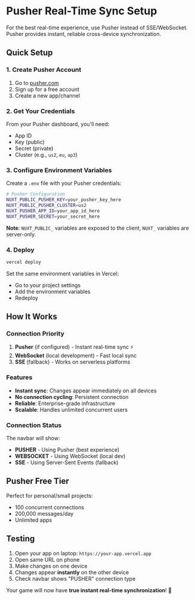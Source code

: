 # Pusher Real-Time Sync Setup

For the best real-time experience, use Pusher instead of SSE/WebSocket. Pusher provides instant, reliable cross-device synchronization.

## Quick Setup

### 1. Create Pusher Account
1. Go to [pusher.com](https://pusher.com)
2. Sign up for a free account
3. Create a new app/channel

### 2. Get Your Credentials
From your Pusher dashboard, you'll need:
- App ID
- Key (public)
- Secret (private)
- Cluster (e.g., `us2`, `eu`, `ap3`)

### 3. Configure Environment Variables

Create a `.env` file with your Pusher credentials:

```bash
# Pusher Configuration
NUXT_PUBLIC_PUSHER_KEY=your_pusher_key_here
NUXT_PUBLIC_PUSHER_CLUSTER=us2
NUXT_PUSHER_APP_ID=your_app_id_here
NUXT_PUSHER_SECRET=your_secret_here
```

**Note**: `NUXT_PUBLIC_` variables are exposed to the client, `NUXT_` variables are server-only.

### 4. Deploy
```bash
vercel deploy
```

Set the same environment variables in Vercel:
- Go to your project settings
- Add the environment variables
- Redeploy

## How It Works

### Connection Priority
1. **Pusher** (if configured) - Instant real-time sync ⚡
2. **WebSocket** (local development) - Fast local sync
3. **SSE** (fallback) - Works on serverless platforms

### Features
- **Instant sync**: Changes appear immediately on all devices
- **No connection cycling**: Persistent connection
- **Reliable**: Enterprise-grade infrastructure
- **Scalable**: Handles unlimited concurrent users

### Connection Status
The navbar will show:
- **PUSHER** - Using Pusher (best experience)
- **WEBSOCKET** - Using WebSocket (local dev)
- **SSE** - Using Server-Sent Events (fallback)

## Pusher Free Tier

Perfect for personal/small projects:
- 100 concurrent connections
- 200,000 messages/day
- Unlimited apps

## Testing

1. Open your app on laptop: `https://your-app.vercel.app`
2. Open same URL on phone
3. Make changes on one device
4. Changes appear **instantly** on the other device
5. Check navbar shows "PUSHER" connection type

Your game will now have **true instant real-time synchronization**! 🚀
